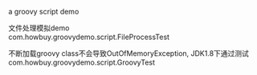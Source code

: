 a groovy script demo  

文件处理模拟demo  
com.howbuy.groovydemo.script.FileProcessTest 

不断加载groovy class不会导致OutOfMemoryException, JDK1.8下通过测试  
com.howbuy.groovydemo.script.GroovyTest